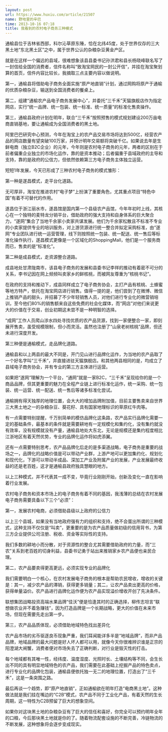 ```yaml
---
layout: post
url: https://www.huxiu.com/article/21507
name: 野地里的辛巴
time: 2013-10-16 07:18
title: 我看到的农村电子商务三种模式
---
```

通榆县位于吉林省西部，科尔沁草原东陲，恰在北纬45度，处于世界仅存的三大黑土地“东北黑土区”之中，属于世界公认的杂粮杂豆黄金产区。

就是在这样一个偏远的县域，很难想象该县县委书记孙洪君和县长杨晓峰联名写了一封信给全国的消费者，信件名称叫“致淘宝网民的一封公开信”，并挂在淘宝聚划算的首页，信件内容比较长，我摘取三点主要内容以做说明。

第一，通榆县将借助电子商务全面实施“原产地直销”计划，通过网购将原产于通榆的优质杂粮杂豆，输送到全国消费者的餐桌上。

第二，组建“通榆农产品电子商务发展中心”，并委托“三千禾”天猫旗舰店作为指定网店，实行“统一品牌、统一包装、统一标准、统一质量”的标准化售卖操作。

第三，通榆县政府计划在明年，联合“三千禾”按照预售的模式规划建设200万亩电商直销基地，要让通榆成为全国消费者的黑土地。

阿里巴巴研究中心预测，今年在淘宝上的农产品交易市场将达到500亿，经营农产品的网店数量有望突破100万家，并预计明年交易额将突破千亿。如果说去年是生鲜电商（独立B2C企业）的元年，今年则是农村电子商务的元年，两者的区别在于前者偏重企业独立的市场化运作，靠的是资本推动；后者偏重于县域政府的主导和支持，靠的是政府的公信力，但依然依赖第三方电子商务主体独立运营。

短短1年发展，今天已形成了三种农村电子商务的模式雏形：

第一种是遂昌模式，走平台化道路。

无可厚非，淘宝在推进农村“电子梦”上扮演了重要角色，尤其重点项目“特色中国”有着不可替代的作用。

遂昌位于浙江丽水市，遂昌馆是国内第一个县级农产品馆，今年年初时上线，其核心在一个独特的麦特龙分销平台，借助政府的强大支持和自身体系的巨大聚合力，“遂网”集合了当地千余家小卖家共谋发展。他们为千余家松散且不标准不专业的小卖家提供专业的培训服务，对上游货源进行统一整合并拟定采购标准，由“遂网”专业团队进行统一运营管理，线下则按照统一包装、统一配送、统一售后等标准化操作执行，遂昌模式更像是一个区域化的ShoppingMall，他们是一个服务商而已，售卖的是“标准化”。

第二种是成县模式，走资源整合道路。

成县地处甘肃陇南市，该县电子商务的发展和县委书记李祥的推动有着密不可分的关系，李书记因在网上频频叫卖家乡的鲜核桃，而被网友尊重为“核桃书记”。

在政府的支持和推动下，成县同样成立了电子商务协会，主打产品有核桃、土蜂蜜等地方特产，依托在淘宝网店进行销售。值得一提的是，他们尝到了在微博、微信上推销产品的甜头，并招募了不少年轻销售人员，对他们进行专业化的微营销培训，至今他们80%的销售额来自这些免费的社会化媒体，而“网店”对他们来说更大的价值在于交易，创业初期这未尝不是一种明智的选择。

“成网”工作人员爬山涉水四处寻找优质的农产品货源，找到一家便整合一家，即刻展开售卖，虽受规模限制，但小而灵活。虽然也注册了“山泉老树核桃”品牌，但还未进行深度开发。

第三种便是通榆模式，走品牌化道路。

通榆县和以上两县的最大不同是，开门见山进行品牌化运作，为当地的农产品取了一个好名字叫“三千禾”，并直接进驻天猫旗舰店。和其他两县相同的是，均成立了县域电子商务协会，并有专业的第三方主体进行运营。

如果把“遂网”理解为一个平台，“通网”就是一家B2C，“三千禾”呈现给你的是一个商品品牌，但其更重要的魅力在全程产业链上进行标准化运作，统一采购、统一包装、统一运营、统一配送、统一售后等诸多标准化尝试。

通榆拥有得天独厚的地理位置，会大大的增加品牌附加值，目前主要售卖来自世界三大黑土地之一的杂粮杂豆、葵花籽、具有国家地理标识的草原红牛肉等。

有一点需要特别提醒，千万别简单的模仿品牌化这条路，农产品实行品牌化需要一定的基础条件，最基本的条件就是需要耕地有一定规模化和集约化，没有集约就没有效率，没有规模就没有产量，通榆县地处大东北，无论是规模还是集约程度相比江浙地区有着天然优势，专业的品牌化运作将如虎添翼。

还有一点需要特别思考，农产品品牌化后走的是多渠道战略，电子商务是重要的战场之一，品牌化的战略价值是可以带动产业群，上游产地可以更加集约化、规划化和现代化，下游可以带动半成品、深加工产业及附属产业的发展，产业发展最终收益的还是老百姓，这才是通榆县政府独具慧眼的地方。

以上三种模式，并不代表其一成不变，毕竟行业刚刚开始，创新及变化一直在影响着行业发展。

农村电子商务和资本市场上的电子商务有着不同的基因，我浅薄的总结在农村发展电子商务需要具备以下三个“必须”：

第一，发展农村电商，必须借助县级以上政府的公信力

以上三个县城，如果没有当地政府强有力的组织和支持，绝不会蛋出所谓的三种模式，这种支持不仅仅是“叫卖”，更重要的是为农产品质量做初级的信用背书，为第三方企业提供公司注册、税收、资金等实际性的支持。

我们多数的耕地小而分散，对于资源性的整合尤其需要借助政府的力量，而“三农”关系到老百姓的切身利益，县委书记勇于站出来推销家乡农产品便也亲民合理。

第二，农产品要卖得更高更远，必须实现专业的品牌化

我们需要明白一个核心，在农村发展电子商务的根本是帮助农民增收，增收的关键是：其一，减少农产品的滞销，获得更多销量；其二，让农产品卖出更高的价格，获得单量溢价。农产品进行品牌化运作便为农产品实现溢价增收开创了先决条件。

联想集团战略投资高端水果品牌“佳沃”便是恰逢其时的正确选择，柳传志坦言“联想做农业并不着急赚钱”，因为打造品牌是一个长期战略，更大的价值在未来市场，但现在需要先走出第一步。

第三，农产品品质体现，必须借助地域特色找出差异化

农产品市场的劣币驱逐良币现象严重，我们耳闻能详多半是“地域品牌”，而非产品品牌，地域品牌的最大问题是好人坏人都可以用，就像今天你很难辨识谁是正宗的阳澄湖大闸蟹，消费者便对市场失去了正确判断，对行业是毁灭性的打击。

每个地域都有其唯一性，经纬度、温度湿度、光照时长、土壤结构等不同，会生长出不同的具有明显地域特色的农产品，我们需要在此基础上挖掘产品的特色卖点，进行专业化的品牌化包装，通榆县便依托独一无二的地理位置，打造出了“三千禾”，这是一条突围之路。

最后再谈一个趋势，即“原产地直销”，正如通榆欲在明年打造“电商黑土地”。这种做法就是我们挂在嘴边的“C2B”模式，农产品不同于工业化产品，有着天然的生长周期，这一特性为C2B预留了巨大的想象空间。

如果你对这块黑土地的杂粮杂豆有了巨大的信任和喜好，你完全可以预约明年全年的口粮，今后那块黑土地就是你的了。随着物流配套设施的不断完善，冷链物流的不断发展，这种想象将会逐步变成现实。

